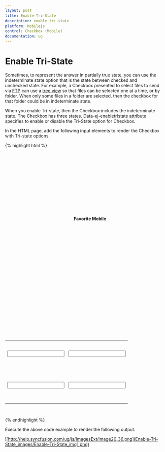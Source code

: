 ```yaml
---
layout: post
title: Enable-Tri-State
description: enable tri-state
platform: Mobilejs
control: Checkbox (Mobile)
documentation: ug
---
```


# Enable Tri-State

Sometimes, to represent the answer in partially true state, you can use the indeterminate state option that is the state between checked and unchecked state. For example, a Checkbox presented to select files to send via [FTP](http://en.wikipedia.org/wiki/File_Transfer_Protocol) can use a [tree view](http://en.wikipedia.org/wiki/Tree_view) so that files can be selected one at a time, or by folder. When only some files in a folder are selected, then the checkbox for that folder could be in indeterminate state.

When you enable Tri-state, then the Checkbox includes the indeterminate state. The Checkbox has three states. Data-ej-enabletristate attribute specifies to enable or disable the Tri-State option for Checkbox.

In the HTML page, add the following input elements to render the Checkbox with Tri-state options.

{% highlight html %}

    <div data-role="ejmheader" data-ej-title="CheckBox"></div>

    <div align="center" style="padding-top:100px">

        <div>

            <b> Favorite Mobile</b>

        </div>

        <br />

        <table border="0" cellpadding="6">

            <tr>

                <td width="100px">

                    <input id="apple" name="chkbox" data-role="ejmcheckbox" data-ej-text="Apple" data-ej-checkstate="indeterminate" data-ej-enabletristate="true"/>

                </td>



                <td width="100px">

                    <input id="android" name="chkbox" data-role="ejmcheckbox" data-ej-text="Android" data-ej-checkstate="check" data-ej-enabletristate="true"/>

                </td>

            </tr>

            <tr>

                <td width="100px">

                    <input id="windows" name="chkbox" data-role="ejmcheckbox" data-ej-text="Windows" data-ej-checkstate="indeterminate" data-ej-enabletristate="true" />

                </td>



                <td width="100px">

                    <input id="Bberry" name="chkbox" data-role="ejmcheckbox" data-ej-text="BlackBerry" />

                </td>

            </tr>

        </table>

    </div>

{% endhighlight %}

Execute the above code example to render the following output.

![http://help.syncfusion.com/ug/js/ImagesExt/image20_36.png](Enable-Tri-State_images/Enable-Tri-State_img1.png)